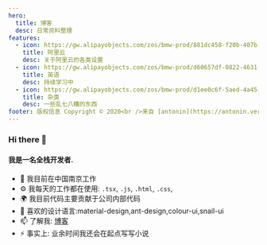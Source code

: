 ```yaml
---
hero:
  title: 博客
  desc: 日常资料整理
features:
  - icon: https://gw.alipayobjects.com/zos/bmw-prod/881dc458-f20b-407b-947a-95104b5ec82b/k79dm8ih_w144_h144.png
    title: 阿里云
    desc: 关于阿里云的各类设置
  - icon: https://gw.alipayobjects.com/zos/bmw-prod/d60657df-0822-4631-9d7c-e7a869c2f21c/k79dmz3q_w126_h126.png
    title: 英语
    desc: 持续学习中
  - icon: https://gw.alipayobjects.com/zos/bmw-prod/d1ee0c6f-5aed-4a45-a507-339a4bfe076c/k7bjsocq_w144_h144.png
    title: 杂类
    desc: 一些乱七八糟的东西
footer: 版权信息 Copyright © 2020<br />来自 [antonin](https://antonin.vercel.app)
---
```


### Hi there 👋

#### 我是一名全栈开发者.

- 🏢 我目前在中国南京工作
- ⚙️ 我每天的工作都在使用: `.tsx`, `.js`, `.html`, `.css`,
- 🌍 我目前代码主要贡献于公司内部代码
- 💅 喜欢的设计语言:material-design,ant-design,colour-ui,snail-ui
- 📫 了解我: [博客](https://antonin.vercel.app)
- ⚡️ 事实上: 业余时间我还会在起点写写小说
